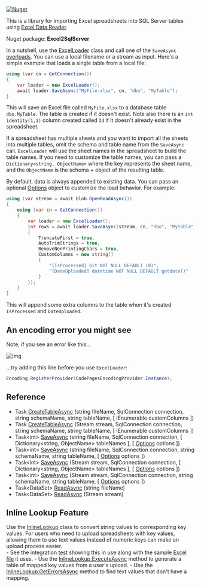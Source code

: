 [![Nuget](https://img.shields.io/nuget/v/Excel2SqlServer)](https://www.nuget.org/packages/Excel2SqlServer/)

This is a library for importing Excel spreadsheets into SQL Server tables using [Excel Data Reader](https://github.com/ExcelDataReader/ExcelDataReader).

Nuget package: **Excel2SqlServer**

In a nutshell, use the [ExcelLoader](https://github.com/adamosoftware/Excel2SqlServer.Library/blob/master/Excel2SqlServer.Library/ExcelLoader.cs) class and call one of the `SaveAsync` [overloads](https://github.com/adamfoneil/Excel2SqlServer.Library/blob/master/Excel2SqlServer.Library/ExcelLoader.cs#L108-L130). You can use a local filename or a stream as input. Here's a simple example that loads a single table from a local file:

```csharp
using (var cn = GetConnection())
{
    var loader = new ExcelLoader();
    await loader.SaveAsync("MyFile.xlsx", cn, "dbo", "MyTable");
}
```
This will save an Excel file called `MyFile.xlsx` to a database table `dbo.MyTable`. The table is created if it doesn't exist. Note also there is an `int identity(1,1)` column created called `Id` if it doesn't already exist in the spreadsheet.

If a spreadsheet has multiple sheets and you want to import all the sheets into multiple tables, omit the schema and table name from the `SaveAsync` call. `ExcelLoader` will use the sheet names in the spreadsheet to build the table names. If you need to customize the table names, you can pass a `Dictionary<string, ObjectName>` where the key represents the sheet name, and the `ObjectName` is the schema + object of the resulting table.

By default, data is always appended to existing data. You can pass an optional [Options](https://github.com/adamosoftware/Excel2SqlServer.Library/blob/master/Excel2SqlServer.Library/Options.cs) object to customize the load behavior. For example:
```csharp
using (var stream = await blob.OpenReadAsync())
{
    using (var cn = GetConnection())
    {
        var loader = new ExcelLoader();
        int rows = await loader.SaveAsync(stream, cn, "dbo", "MyTable", new Options() 
        {
            TruncateFirst = true,
            AutoTrimStrings = true,
            RemoveNonPrintingChars = true,
            CustomColumns = new string[]
            {
                "[IsProcessed] bit NOT NULL DEFAULT (0)",
                "[DateUploaded] datetime NOT NULL DEFAULT getdate()"
            }
        });
    }
}
```
This will append some extra columns to the table when it's created `IsProcessed` and `DateUploaded`.

## An encoding error you might see

Note, if you see an error like this...

![img](https://adamosoftware.blob.core.windows.net:443/images/encoding-error.png)

...try adding this line before you use `ExcelLoader`:


```csharp
Encoding.RegisterProvider(CodePagesEncodingProvider.Instance);
```

## Reference

- Task [CreateTableAsync](https://github.com/adamfoneil/Excel2SqlServer.Library/blob/master/Excel2SqlServer.Library/ExcelLoader.cs#L18)
 (string fileName, SqlConnection connection, string schemaName, string tableName, [ IEnumerable<string> customColumns ])
- Task [CreateTableAsync](https://github.com/adamfoneil/Excel2SqlServer.Library/blob/master/Excel2SqlServer.Library/ExcelLoader.cs#L24)
 (Stream stream, SqlConnection connection, string schemaName, string tableName, [ IEnumerable<string> customColumns ])
- Task\<int\> [SaveAsync](https://github.com/adamfoneil/Excel2SqlServer.Library/blob/master/Excel2SqlServer.Library/ExcelLoader.cs#L108)
 (string fileName, SqlConnection connection, [ Dictionary<string, ObjectName> tableNames ], [ [Options](https://github.com/adamfoneil/Excel2SqlServer.Library/blob/master/Excel2SqlServer.Library/Options.cs#L5) options ])
- Task\<int\> [SaveAsync](https://github.com/adamfoneil/Excel2SqlServer.Library/blob/master/Excel2SqlServer.Library/ExcelLoader.cs#L114)
 (string fileName, SqlConnection connection, string schemaName, string tableName, [ [Options](https://github.com/adamfoneil/Excel2SqlServer.Library/blob/master/Excel2SqlServer.Library/Options.cs#L5) options ])
- Task\<int\> [SaveAsync](https://github.com/adamfoneil/Excel2SqlServer.Library/blob/master/Excel2SqlServer.Library/ExcelLoader.cs#L120)
 (Stream stream, SqlConnection connection, [ Dictionary<string, ObjectName> tableNames ], [ [Options](https://github.com/adamfoneil/Excel2SqlServer.Library/blob/master/Excel2SqlServer.Library/Options.cs#L5) options ])
- Task\<int\> [SaveAsync](https://github.com/adamfoneil/Excel2SqlServer.Library/blob/master/Excel2SqlServer.Library/ExcelLoader.cs#L126)
 (Stream stream, SqlConnection connection, string schemaName, string tableName, [ [Options](https://github.com/adamfoneil/Excel2SqlServer.Library/blob/master/Excel2SqlServer.Library/Options.cs#L5) options ])
- Task\<DataSet\> [ReadAsync](https://github.com/adamfoneil/Excel2SqlServer.Library/blob/master/Excel2SqlServer.Library/ExcelLoader.cs#L240)
 (string fileName)
- Task\<DataSet\> [ReadAsync](https://github.com/adamfoneil/Excel2SqlServer.Library/blob/master/Excel2SqlServer.Library/ExcelLoader.cs#L248)
 (Stream stream)

## Inline Lookup Feature
Use the [InlineLookup](https://github.com/adamfoneil/Excel2SqlServer.Library/blob/master/Excel2SqlServer.Library/InlineLookup.cs) class to convert string values to corresponding key values. For users who need to upload spreadsheets with key values, allowing them to use text values instead of numeric keys can make an upload process easier.    
    - See the integration [test](https://github.com/adamfoneil/Excel2SqlServer.Library/blob/master/Testing/LoadTests.cs#L105) showing this in use along with the sample [Excel file](https://github.com/adamfoneil/Excel2SqlServer.Library/blob/master/Testing/Resources/inline-lookup.xlsx) it uses.
    - Use the [InlineLookup.ExecuteAsync](https://github.com/adamfoneil/Excel2SqlServer.Library/blob/master/Excel2SqlServer.Library/InlineLookup.cs#L31) method to generate a table of mapped key values from a user's upload.
    - Use the [InlineLookup.GetErrorsAsync](https://github.com/adamfoneil/Excel2SqlServer.Library/blob/master/Excel2SqlServer.Library/InlineLookup.cs#L98) method to find text values that don't have a mapping.
